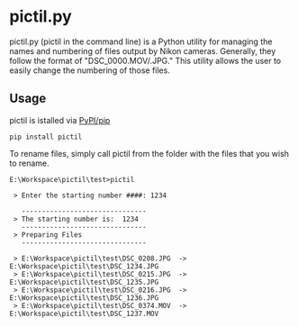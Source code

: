 # pictil.py
pictil.py (pictil in the command line) is a Python utility for managing the names and numbering of files output by Nikon cameras. Generally, they follow the format of "DSC_0000.MOV/.JPG." This utility allows the user to easily change the numbering of those files.

## Usage
pictil is istalled via [PyPI/pip](https://pypi.python.org/pypi/pictil)
```
pip install pictil
```
To rename files, simply call pictil from the folder with the files that you wish to rename.
```
E:\Workspace\pictil\test>pictil

 > Enter the starting number ####: 1234

   -------------------------------
 > The starting number is:  1234
   -------------------------------
 > Preparing Files
   -------------------------------

 > E:\Workspace\pictil\test\DSC_0208.JPG  ->  E:\Workspace\pictil\test\DSC_1234.JPG
 > E:\Workspace\pictil\test\DSC_0215.JPG  ->  E:\Workspace\pictil\test\DSC_1235.JPG
 > E:\Workspace\pictil\test\DSC_0216.JPG  ->  E:\Workspace\pictil\test\DSC_1236.JPG
 > E:\Workspace\pictil\test\DSC_0374.MOV  ->  E:\Workspace\pictil\test\DSC_1237.MOV
 ```
